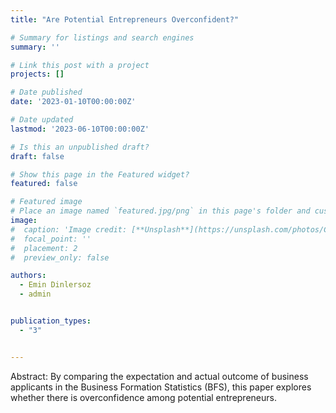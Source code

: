 ```yaml
---
title: "Are Potential Entrepreneurs Overconfident?"

# Summary for listings and search engines
summary: ''

# Link this post with a project
projects: []

# Date published
date: '2023-01-10T00:00:00Z'

# Date updated
lastmod: '2023-06-10T00:00:00Z'

# Is this an unpublished draft?
draft: false

# Show this page in the Featured widget?
featured: false

# Featured image
# Place an image named `featured.jpg/png` in this page's folder and customize its options here.
image:
#  caption: 'Image credit: [**Unsplash**](https://unsplash.com/photos/CpkOjOcXdUY)'
#  focal_point: ''
#  placement: 2
#  preview_only: false

authors:
  - Emin Dinlersoz
  - admin


publication_types:
  - "3"


---
```


Abstract: By comparing the expectation and actual outcome of business applicants in the Business Formation Statistics (BFS), this paper explores whether there is overconfidence among potential entrepreneurs.